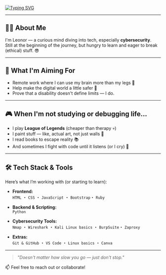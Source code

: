 <a href="https://git.io/typing-svg">
  <img src="https://readme-typing-svg.demolab.com?font=Fira+Code&pause=1000&color=F798EB&background=FFFEFF00&center=true&width=600&lines=Haro!+I'm+Ana+Leonor+aka+rosepenguin;Future+cyber+badass+%F0%9F%94%AA;Currently+diving+into+HTML,+CSS,+and+JavaScript" alt="Typing SVG" />
</a>




---

## 👩‍💻 About Me

I'm Leonor — a curious mind diving into tech, especially **cybersecurity**.  
Still at the beginning of the journey, but hungry to learn and eager to break (ethical) stuff. 😎

---

## 🚀 What I'm Aiming For

- Remote work where I can use my brain more than my legs 🧠  
- Help make the digital world a little safer 🔐  
- Prove that a disability doesn't define limits — I do.

---

## 🎮 When I'm not studying or debugging life...

- I play **League of Legends** (cheaper than therapy 💀)  
- I paint stuff — like, actual art, not just walls 🎨  
- I read books to escape reality 📚  
- And sometimes I fight with code until it listens (or I cry) 🤖

---

## 🛠️ Tech Stack & Tools

Here’s what I’m working with (or starting to learn):

- **Frontend:**  
  `HTML` ・ `CSS` ・ `JavaScript` ・ `Bootstrap`・ `Ruby`

- **Backend & Scripting:**  
  `Python`

- **Cybersecurity Tools:**  
  `Nmap` ・ `Wireshark` ・ `Kali Linux basics` ・ `BurpSuite`・ `Zaproxy`

- **Extras:**  
  `Git & GitHub` ・ `VS Code` ・ `Linux basics` ・ `Canva`

---

> _"Doesn't matter how slow you go — just don't stop."_  

📫 Feel free to reach out or collaborate!

